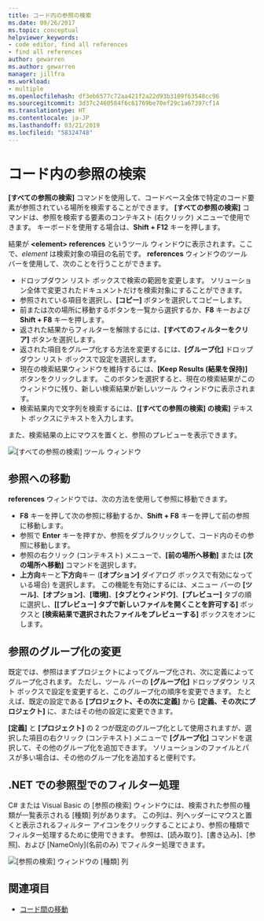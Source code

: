 ```yaml
---
title: コード内の参照の検索
ms.date: 09/26/2017
ms.topic: conceptual
helpviewer_keywords:
- code editor, find all references
- find all references
author: gewarren
ms.author: gewarren
manager: jillfra
ms.workload:
- multiple
ms.openlocfilehash: df3eb6577c72aa421f2a22d93b3109f63548cc96
ms.sourcegitcommit: 3d37c2460584f6c61769be70ef29c1a67397cf14
ms.translationtype: HT
ms.contentlocale: ja-JP
ms.lasthandoff: 03/21/2019
ms.locfileid: "58324748"
---
```

# <a name="find-references-in-your-code"></a>コード内の参照の検索

**[すべての参照の検索]** コマンドを使用して、コードベース全体で特定のコード要素が参照されている場所を検索することができます。 **[すべての参照の検索]** コマンドは、参照を検索する要素のコンテキスト (右クリック) メニューで使用できます。 キーボードを使用する場合は、**Shift + F12** キーを押します。

結果が **\<element> references** というツール ウィンドウに表示されます。ここで、*element* は検索対象の項目の名前です。 **references** ウィンドウのツール バーを使用して、次のことを行うことができます。
- ドロップダウン リスト ボックスで検索の範囲を変更します。 ソリューション全体で変更されたドキュメントだけを検索対象にすることができます。
- 参照されている項目を選択し、**[コピー]** ボタンを選択してコピーします。
- 前または次の場所に移動するボタンを一覧から選択するか、**F8** キーおよび **Shift + F8** キーを押します。
- 返された結果からフィルターを解除するには、**[すべてのフィルターをクリア]** ボタンを選択します。
- 返された項目をグループ化する方法を変更するには、**[グループ化]** ドロップダウン リスト ボックスで設定を選択します。
- 現在の検索結果ウィンドウを維持するには、**[Keep Results (結果を保持)]** ボタンをクリックします。 このボタンを選択すると、現在の検索結果がこのウィンドウに残り、新しい検索結果が新しいツール ウィンドウに表示されます。
- 検索結果内で文字列を検索するには、**[[すべての参照の検索] の検索]** テキスト ボックスにテキストを入力します。

また、検索結果の上にマウスを置くと、参照のプレビューを表示できます。

![[すべての参照の検索] ツール ウィンドウ](../ide/media/vside_findallreferences.png)

## <a name="navigate-to-references"></a>参照への移動
**references** ウィンドウでは、次の方法を使用して参照に移動できます。

- **F8** キーを押して次の参照に移動するか、**Shift + F8** キーを押して前の参照に移動します。
- 参照で **Enter** キーを押すか、参照をダブルクリックして、コード内のその参照に移動します。
- 参照の右クリック (コンテキスト) メニューで、**[前の場所へ移動]** または **[次の場所へ移動]** コマンドを選択します。
- **上方向**キーと**下方向**キー (**[オプション]** ダイアログ ボックスで有効になっている場合) を選択します。 この機能を有効にするには、メニュー バーの **[ツール]**、**[オプション]**、**[環境]**、**[タブとウィンドウ]**、**[プレビュー]** タブの順に選択し、**[[プレビュー] タブで新しいファイルを開くことを許可する]** ボックスと **[検索結果で選択されたファイルをプレビューする]** ボックスをオンにします。

## <a name="change-reference-groupings"></a>参照のグループ化の変更
既定では、参照はまずプロジェクトによってグループ化され、次に定義によってグループ化されます。 ただし、ツール バーの **[グループ化]** ドロップダウン リスト ボックスで設定を変更すると、このグループ化の順序を変更できます。 たとえば、既定の設定である **[プロジェクト、その次に定義]** から **[定義、その次にプロジェクト]** に、またはその他の設定に変更できます。

**[定義]** と **[プロジェクト]** の 2 つが既定のグループ化として使用されますが、選択した項目の右クリック (コンテキスト) メニューで **[グループ化]** コマンドを選択して、その他のグループ化を追加できます。 ソリューションのファイルとパスが多い場合は、その他のグループ化を追加すると便利です。

## <a name="filter-by-reference-type-in-net"></a>.NET での参照型でのフィルター処理
C# または Visual Basic の [参照の検索] ウィンドウには、検索された参照の種類が一覧表示される [種類] 列があります。 この列は、列ヘッダーにマウスと置くと表示されるフィルター アイコンをクリックすることにより、参照の種類でフィルター処理するために使用できます。 参照は、[読み取り]、[書き込み]、[参照]、および [NameOnly]\(名前のみ\) でフィルター処理できます。

![[参照の検索] ウィンドウの [種類] 列 ](../ide/media/vside_findallreferencesKind.png)

## <a name="see-also"></a>関連項目

- [コード間の移動](../ide/navigating-code.md)
